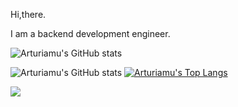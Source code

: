 Hi,there.

I am a backend development engineer.

![Arturiamu's GitHub stats](https://readme-typing-svg.herokuapp.com?color=28696B&size=15&center=true&lines=Welcome%20to%20Arturiamu%27s%20code%20space!)

![Arturiamu's GitHub stats](https://github-readme-stats.vercel.app/api?username=arturiamu&show_icons=true)
[![Arturiamu's Top Langs](https://github-readme-stats.vercel.app/api/top-langs/?username=arturiamu)](https://github.com/anuraghazra/github-readme-stats&layout=compact)

![](https://github-readme-activity-graph.cyclic.app/graph?username=arturiamu)

